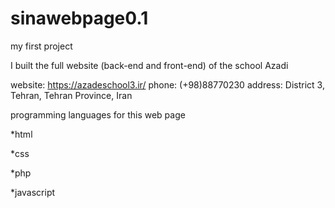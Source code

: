 # sinawebpage0.1
my first project


I built the full website (back-end and front-end) of the school Azadi

website: 
https://azadeschool3.ir/
phone:
(+98)88770230
address: 
District 3, Tehran, Tehran Province, Iran

programming languages for this web page

*html

*css

*php

*javascript
